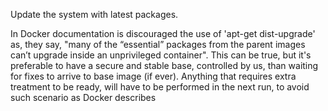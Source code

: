 Update the system with latest packages.

In Docker documentation is discouraged the use of 'apt-get dist-upgrade' as, they say,
"many of the “essential” packages from the parent images can’t upgrade inside an unprivileged container".
This can be true, but it's preferable to have a secure and stable base, controlled by us, than
waiting for fixes to arrive to base image (if ever).
Anything that requires extra treatment to be ready, will have to be performed in the next run, to
avoid such scenario as Docker describes

